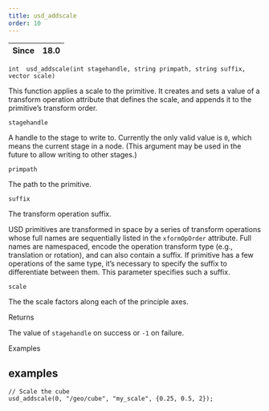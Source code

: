 ```yaml
---
title: usd_addscale
order: 10
---
```

| Since | 18.0 |
| --- | --- |

`int  usd_addscale(int stagehandle, string primpath, string suffix, vector scale)`

This function applies a scale to the primitive. It creates and sets a value of a transform operation attribute that defines the scale, and appends it to the primitive’s transform order.

`stagehandle`

A handle to the stage to write to. Currently the only valid value is `0`, which means the current stage in a node. (This argument may be used in the future to allow writing to other stages.)

`primpath`

The path to the primitive.

`suffix`

The transform operation suffix.

USD primitives are transformed in space by a series of transform operations whose full names are sequentially listed in the `xformOpOrder` attribute. Full names are namespaced, encode the operation transform type (e.g., translation or rotation), and can also contain a suffix. If primitive has a few operations of the same type, it’s necessary to specify the suffix to differentiate between them. This parameter specifies such a suffix.

`scale`

The the scale factors along each of the principle axes.

Returns

The value of `stagehandle` on success or `-1` on failure.

Examples

## examples

```vex
// Scale the cube
usd_addscale(0, "/geo/cube", "my_scale", {0.25, 0.5, 2});

```
